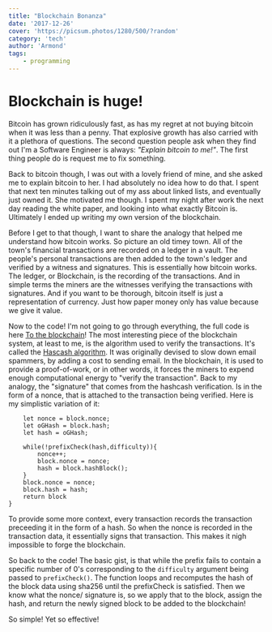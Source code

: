 ```yaml
---
title: "Blockchain Bonanza"
date: '2017-12-26'
cover: 'https://picsum.photos/1280/500/?random'
category: 'tech'
author: 'Armond'
tags: 
    - programming
---
```


# Blockchain is huge! #

Bitcoin has grown ridiculously fast, as has my regret at not buying bitcoin when it was less than a penny. That explosive growth has also carried with it a plethora of questions. The second question people ask when they find out I'm a Software Engineer is always: _"Explain bitcoin to me!"_. The first thing people do is request me to fix something.

Back to bitcoin though, I was out with a lovely friend of mine, and she asked me to explain bitcoin to her. I had absolutely no idea how to do that. I spent that next ten minutes talking out of my ass about linked lists, and eventually just owned it. She motivated me though. I spent my night after work the next day reading the white paper, and looking into what exactly Bitcoin is. Ultimately I ended up writing my own version of the blockchain.

Before I get to that though, I want to share the analogy that helped me understand how bitcoin works. So picture an old timey town. All of the town's financial transactions are recorded on a ledger in a vault. The people's personal transactions are then added to the town's ledger and verified by a witness and signatures. This is essentially how bitcoin works. The ledger, or Blockchain, is the recording of the transactions. And in simple terms the miners are the witnesses verifying the transactions with signatures. And if you want to be thorough, bitcoin itself is just a representation of currency. Just how paper money only has value because we give it value.

Now to the code! I'm not going to go through everything, the full code is here [To the blockchain](https://github.com/Astjust1/bitcoinPOC)! The most interesting piece of the blockchain system, at least to me, is the algorithm used to verify the transactions. It's called the [Hascash algorithm](https://en.wikipedia.org/wiki/Hashcash). It was originally devised to slow down email spammers, by adding a cost to sending email. In the blockchain, it is used to provide a proof-of-work, or in other words, it forces the miners to expend enough computational energy to "verify the transaction". Back to my analogy, the "signature" that comes from the hashcash verification. Is in the form of a nonce, that is attached to the transaction being verified. Here is my simplistic variation of it:
```let proofOfWork = function(block,difficulty){
    let nonce = block.nonce;
    let oGHash = block.hash;
    let hash = oGHash;

    while(!prefixCheck(hash,difficulty)){
        nonce++;
        block.nonce = nonce;
        hash = block.hashBlock();
    }
    block.nonce = nonce;
    block.hash = hash;
    return block
}
```

To provide some more context, every transaction records the transaction preceeding it in the form of a hash. So when the nonce is recorded in the transaction data, it essentially signs that transaction. This makes it nigh impossible to forge the blockchain.

So back to the code! The basic gist, is that while the prefix fails to contain a specific number of 0's corresponding to the `difficulty` argument being passed to `prefixCheck()`. The function loops and recomputes the hash of the block data using sha256 until the prefixCheck is satisfied. Then we know what the nonce/ signature is, so we apply that to the block, assign the hash, and return the newly signed block to be added to the blockchain!

So simple! Yet so effective!